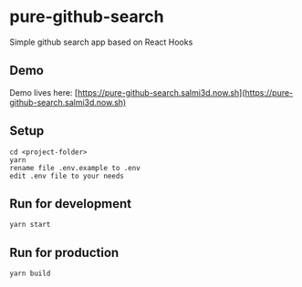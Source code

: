 # pure-github-search

Simple github search app based on React Hooks

## Demo

Demo lives here: [https://pure-github-search.salmi3d.now.sh](https://pure-github-search.salmi3d.now.sh)

## Setup

```
cd <project-folder>
yarn
rename file .env.example to .env
edit .env file to your needs
```

## Run for development

```
yarn start
```

## Run for production

```
yarn build
```
